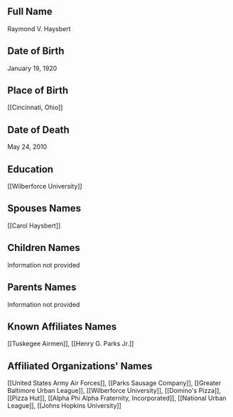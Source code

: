 ## Full Name
Raymond V. Haysbert

## Date of Birth
January 19, 1920

## Place of Birth
[[Cincinnati, Ohio]]

## Date of Death
May 24, 2010

## Education
[[Wilberforce University]]

## Spouses Names
[[Carol Haysbert]]

## Children Names
Information not provided

## Parents Names
Information not provided

## Known Affiliates Names
 [[Tuskegee Airmen]], [[Henry G. Parks Jr.]]

## Affiliated Organizations' Names
 [[United States Army Air Forces]], [[Parks Sausage Company]], [[Greater Baltimore Urban League]], [[Wilberforce University]], [[Domino's Pizza]], [[Pizza Hut]], [[Alpha Phi Alpha Fraternity, Incorporated]], [[National Urban League]], [[Johns Hopkins University]]

